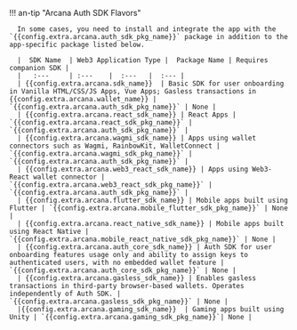 !!! an-tip "Arcana Auth SDK Flavors"

      In some cases, you need to install and integrate the app with the `{{config.extra.arcana.auth_sdk_pkg_name}}` package in addition to the app-specific package listed below. 

      |  SDK Name  | Web3 Application Type |  Package Name | Requires companion SDK | 
      |   :---     | :---    |  :---   |  :--- | 
      | {{config.extra.arcana.sdk_name}}  | Basic SDK for user onboarding in Vanilla HTML/CSS/JS Apps, Vue Apps; Gasless transactions in {{config.extra.arcana.wallet_name}} | `{{config.extra.arcana.auth_sdk_pkg_name}}` | None |
      | {{config.extra.arcana.react_sdk_name}} | React Apps | `{{config.extra.arcana.react_sdk_pkg_name}}` | `{{config.extra.arcana.auth_sdk_pkg_name}}` |
      | {{config.extra.arcana.wagmi_sdk_name}} | Apps using wallet connectors such as Wagmi, RainbowKit, WalletConnect | `{{config.extra.arcana.wagmi_sdk_pkg_name}}` | `{{config.extra.arcana.auth_sdk_pkg_name}}` |
      | {{config.extra.arcana.web3_react_sdk_name}} | Apps using Web3-React wallet connector | `{{config.extra.arcana.web3_react_sdk_pkg_name}}` | `{{config.extra.arcana.auth_sdk_pkg_name}}` |
      | {{config.extra.arcana.flutter_sdk_name}} | Mobile apps built using Flutter | `{{config.extra.arcana.mobile_flutter_sdk_pkg_name}}` | None |
      | {{config.extra.arcana.react_native_sdk_name}} | Mobile apps built using React Native | `{{config.extra.arcana.mobile_react_native_sdk_pkg_name}}` | None |
      | {{config.extra.arcana.auth_core_sdk_name}} | Auth SDK for user onboarding features usage only and ability to assign keys to authenticated users, with no embedded wallet feature | `{{config.extra.arcana.auth_core_sdk_pkg_name}}` | None |
      | {{config.extra.arcana.gasless_sdk_name}} | Enables gasless transactions in third-party browser-based wallets. Operates independently of Auth SDK. | `{{config.extra.arcana.gasless_sdk_pkg_name}}` | None |
      |{{config.extra.arcana.gaming_sdk_name}}  | Gaming apps built using Unity | `{{config.extra.arcana.gaming_sdk_pkg_name}}`| None |

